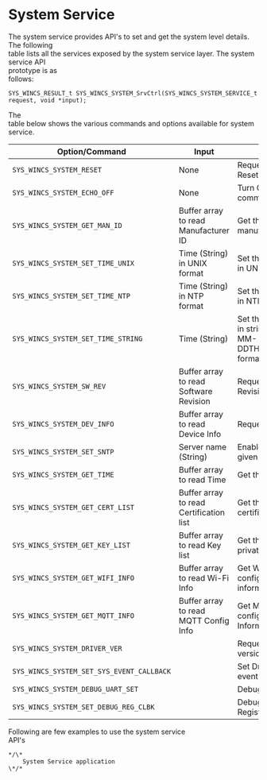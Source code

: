 # System Service

The system service provides API's to set and get the system level details. The following<br /> table lists all the services exposed by the system service layer. The system service API<br /> prototype is as<br /> follows:

``` {#GUID-681D8313-B33A-4C96-8FC1-3232AA4A3BD2_CODEBLOCK_FLJ_FNJ_MYB}
SYS_WINCS_RESULT_t SYS_WINCS_SYSTEM_SrvCtrl(SYS_WINCS_SYSTEM_SERVICE_t request, void *input);
```

The<br /> table below shows the various commands and options available for system service.

|Option/Command|Input|Remarks|
|--------------|-----|-------|
|`SYS_WINCS_SYSTEM_RESET`|None|Request/Trigger Reset the system|
|`SYS_WINCS_SYSTEM_ECHO_OFF`|None|Turn OFF the AT command Echo|
|`SYS_WINCS_SYSTEM_GET_MAN_ID`|Buffer array to read Manufacturer ID|Get the manufacturing ID|
|`SYS_WINCS_SYSTEM_SET_TIME_UNIX`|Time \(String\) in UNIX format|Set the sytem time in UNIX format|
|`SYS_WINCS_SYSTEM_SET_TIME_NTP`|Time \(String\) in NTP format|Set the system time in NTP format|
|`SYS_WINCS_SYSTEM_SET_TIME_STRING`|Time \(String\)|Set the system time in string \(YYYY-MM-DDTHH:MM:SS.00Z\)<br /> format|
|`SYS_WINCS_SYSTEM_SW_REV`|Buffer array to read Software Revision|Request Software Revision|
|`SYS_WINCS_SYSTEM_DEV_INFO`|Buffer array to read Device Info|Request Device Info|
|`SYS_WINCS_SYSTEM_SET_SNTP`|Server name \(String\)|Enable SNTP with given server URL|
|`SYS_WINCS_SYSTEM_GET_TIME`|Buffer array to read Time|Get the system time|
|`SYS_WINCS_SYSTEM_GET_CERT_LIST`|Buffer array to read Certification list|Get the available certificate list|
|`SYS_WINCS_SYSTEM_GET_KEY_LIST`|Buffer array to read Key list|Get the available private key list|
|`SYS_WINCS_SYSTEM_GET_WIFI_INFO`|Buffer array to read Wi-Fi Info|Get Wi-Fi configuration information|
|`SYS_WINCS_SYSTEM_GET_MQTT_INFO`|Buffer array to read MQTT Config Info|Get MQTT configuration Information|
|`SYS_WINCS_SYSTEM_DRIVER_VER`| |Request Driver version|
|`SYS_WINCS_SYSTEM_SET_SYS_EVENT_CALLBACK`| |Set Driver system event callback|
|`SYS_WINCS_SYSTEM_DEBUG_UART_SET`| |Debug UART Set|
|`SYS_WINCS_SYSTEM_SET_DEBUG_REG_CLBK`| |Debug UART Register callback|

Following are few examples to use the system service<br /> API's

``` {#GUID-681D8313-B33A-4C96-8FC1-3232AA4A3BD2_CODEBLOCK_N1X_ZZW_XYB}
*/\*
    System Service application
\*/*
```


